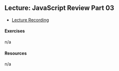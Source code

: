 ## Lecture: JavaScript Review Part 03

- [Lecture Recording](https://vimeo.com/343369262/3ad6009dd6)

#### Exercises
n/a
#### Resources
n/a
